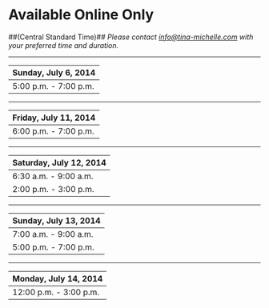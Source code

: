 # Available Online Only 
##(Central Standard Time)##
*Please contact info@tina-michelle.com with your preferred time and duration.*

---

| Sunday, July 6, 2014 |
| :----------------------------- |
| 5:00 p.m. - 7:00 p.m.          |
---

| Friday, July 11, 2014 |
| :----------------------------- |
| 6:00 p.m. - 7:00 p.m.          |

---
| Saturday, July 12, 2014 |
| :----------------------------- |
| 6:30 a.m. - 9:00 a.m.          |
| 2:00 p.m. - 3:00 p.m.          |

---
| Sunday, July 13, 2014 |
| :----------------------------- |
| 7:00 a.m. - 9:00 a.m.         |
| 5:00 p.m. - 7:00 p.m.          |

---
| Monday, July 14, 2014 |
| :----------------------------- |
| 12:00 p.m. - 3:00 p.m.         |

